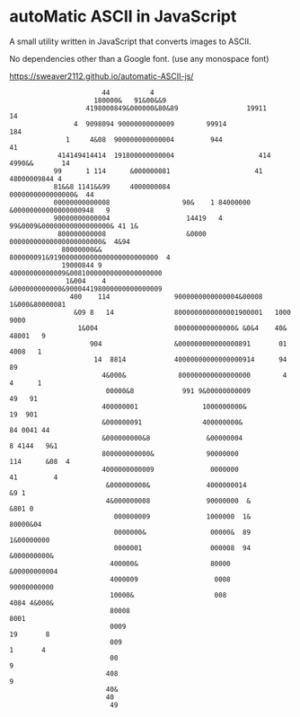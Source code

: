 # autoMatic ASCII in JavaScript

A small utility written in JavaScript that converts images to ASCII.

No dependencies other than a Google font.  (use any monospace font)

https://sweaver2112.github.io/automatic-ASCII-js/

                           44          4                                                                 
                         180000&   91&00&&9                                                              
                       4198000849&000000&80&89                 19911        14                           
                    4  9098094 90000000000009        99914                  184                          
                  1     4&08  900000000000004         944                     41                         
                414149414414  191800000000004                     414       4990&&       14              
               99      1 114      &000000081                     41      48000009844 4                   
               81&&8 1141&&99     4000000084                0000000000000000&  44              
               00000000000008                  90&    1 84000000 &00000000000000000948   9               
               90000000000004                   14419   4 99&0009&00000000000000000& 41 1&               
                800000000008                    &0000       00000000000000000000000&  4&94               
                 80000000&&                    800000091&919000000000000000000000000  4                  
                 19000844 9                   40000000000009&00810000000000000000000                     
                  1&004    4                  &000000000000&900044198000000000000009                     
                   400    114                9000000000000004&00008  1&000&80000081                      
                    &09 8   14               8000000000000001900001   1000  9000                         
                     1&004                   800000000000000& &0&4    40&   48001   9                    
                        904                  &000000000000000891       01    4008   1                    
                         14  8814            40000000000000000914      94      89                        
                           4&000&             800000000000000000        4     4      1                   
                            00000&8            991 9&00000000009             49   91                     
                           400000001                1000000000&              19  901                     
                           &000000091               400000000&                84 0041 44                 
                           &000000000&8              &00000004                 8 4144   9&1              
                           800000000000&             90000000                   114      &08  4          
                           4000000000009              0000000                       41         4         
                            &000000000&              4000000014                        &9 1              
                            4&000000008              90000000  &                     &801 0              
                              000000009              1000000  1&                    80000&04             
                              0000000&                00000&  89                  1&00000000             
                              0000001                 000008  94                  &000000000&            
                             400000&                  80000                       &00000000004           
                             4000009                   0008                       90000000000            
                             10000&                    008                        4084 4&000&            
                             80008                                                       8001            
                             0009                                                         19       8     
                             009                                                           1       4     
                             00                                                                   9      
                            408                                                                  9       
                            40&                                                                          
                            40                                                                           
                             49                                                                          
